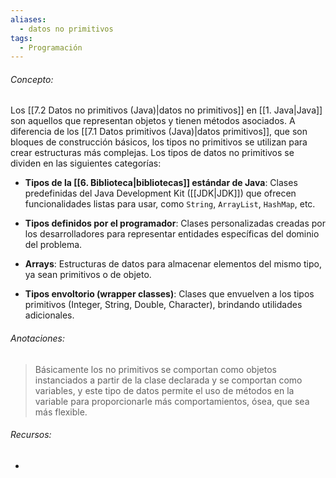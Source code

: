 ```yaml
---
aliases:
  - datos no primitivos
tags:
  - Programación
---
```

###### Concepto:

Los [[7.2 Datos no primitivos (Java)|datos no primitivos]] en [[1. Java|Java]] son aquellos que representan objetos y tienen métodos asociados. A diferencia de los [[7.1 Datos primitivos (Java)|datos primitivos]], que son bloques de construcción básicos, los tipos no primitivos se utilizan para crear estructuras más complejas. Los tipos de datos no primitivos se dividen en las siguientes categorías:

- **Tipos de la [[6. Biblioteca|bibliotecas]] estándar de Java**: Clases predefinidas del Java Development Kit ([[JDK|JDK]]) que ofrecen funcionalidades listas para usar, como `String`, `ArrayList`, `HashMap`, etc.

- **Tipos definidos por el programador**: Clases personalizadas creadas por los desarrolladores para representar entidades específicas del dominio del problema.

- **Arrays**: Estructuras de datos para almacenar elementos del mismo tipo, ya sean primitivos o de objeto.

- **Tipos envoltorio (wrapper classes)**: Clases que envuelven a los tipos primitivos (Integer, String, Double, Character), brindando utilidades adicionales.

###### Anotaciones:

> Básicamente los no primitivos se comportan como objetos instanciados a partir de la clase declarada y se comportan como variables, y este tipo de datos permite el uso de métodos en la variable para proporcionarle más comportamientos, ósea, que sea más flexible.

###### Recursos:

- 